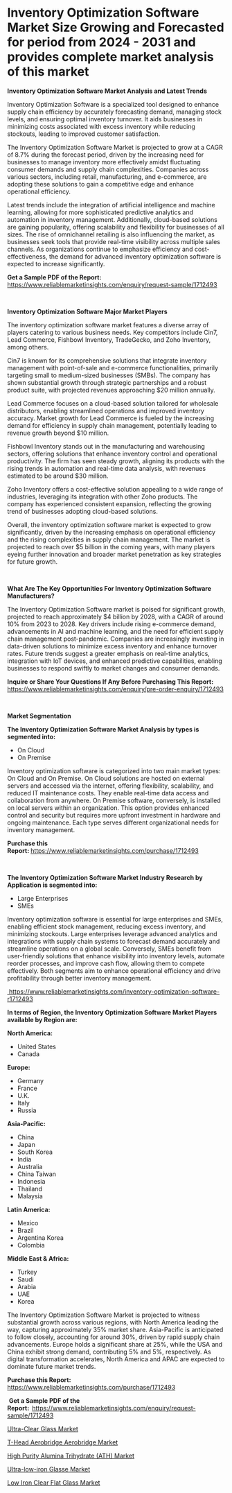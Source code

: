 <p><h1>Inventory Optimization Software Market Size Growing and Forecasted for period from 2024 - 2031 and provides complete market analysis of this market</h1></p><p><strong>Inventory Optimization Software Market Analysis and Latest Trends</strong></p>
<p><p>Inventory Optimization Software is a specialized tool designed to enhance supply chain efficiency by accurately forecasting demand, managing stock levels, and ensuring optimal inventory turnover. It aids businesses in minimizing costs associated with excess inventory while reducing stockouts, leading to improved customer satisfaction.</p><p>The Inventory Optimization Software Market is projected to grow at a CAGR of 8.7% during the forecast period, driven by the increasing need for businesses to manage inventory more effectively amidst fluctuating consumer demands and supply chain complexities. Companies across various sectors, including retail, manufacturing, and e-commerce, are adopting these solutions to gain a competitive edge and enhance operational efficiency.</p><p>Latest trends include the integration of artificial intelligence and machine learning, allowing for more sophisticated predictive analytics and automation in inventory management. Additionally, cloud-based solutions are gaining popularity, offering scalability and flexibility for businesses of all sizes. The rise of omnichannel retailing is also influencing the market, as businesses seek tools that provide real-time visibility across multiple sales channels. As organizations continue to emphasize efficiency and cost-effectiveness, the demand for advanced inventory optimization software is expected to increase significantly.</p></p>
<p><strong>Get a Sample PDF of the Report:&nbsp;</strong> <a href="https://www.reliablemarketinsights.com/enquiry/request-sample/1712493?utm_campaign=1619&utm_medium=2&utm_source=Github&utm_content=ia&utm_term=22102024&utm_id=inventory-optimization-software">https://www.reliablemarketinsights.com/enquiry/request-sample/1712493</a></p>
<p>&nbsp;</p>
<p><strong>Inventory Optimization Software Major Market Players</strong></p>
<p><p>The inventory optimization software market features a diverse array of players catering to various business needs. Key competitors include Cin7, Lead Commerce, Fishbowl Inventory, TradeGecko, and Zoho Inventory, among others. </p><p>Cin7 is known for its comprehensive solutions that integrate inventory management with point-of-sale and e-commerce functionalities, primarily targeting small to medium-sized businesses (SMBs). The company has shown substantial growth through strategic partnerships and a robust product suite, with projected revenues approaching $20 million annually.</p><p>Lead Commerce focuses on a cloud-based solution tailored for wholesale distributors, enabling streamlined operations and improved inventory accuracy. Market growth for Lead Commerce is fueled by the increasing demand for efficiency in supply chain management, potentially leading to revenue growth beyond $10 million.</p><p>Fishbowl Inventory stands out in the manufacturing and warehousing sectors, offering solutions that enhance inventory control and operational productivity. The firm has seen steady growth, aligning its products with the rising trends in automation and real-time data analysis, with revenues estimated to be around $30 million.</p><p>Zoho Inventory offers a cost-effective solution appealing to a wide range of industries, leveraging its integration with other Zoho products. The company has experienced consistent expansion, reflecting the growing trend of businesses adopting cloud-based solutions.</p><p>Overall, the inventory optimization software market is expected to grow significantly, driven by the increasing emphasis on operational efficiency and the rising complexities in supply chain management. The market is projected to reach over $5 billion in the coming years, with many players eyeing further innovation and broader market penetration as key strategies for future growth.</p></p>
<p>&nbsp;</p>
<p><strong>What Are The Key Opportunities For Inventory Optimization Software Manufacturers?</strong></p>
<p><p>The Inventory Optimization Software market is poised for significant growth, projected to reach approximately $4 billion by 2028, with a CAGR of around 10% from 2023 to 2028. Key drivers include rising e-commerce demand, advancements in AI and machine learning, and the need for efficient supply chain management post-pandemic. Companies are increasingly investing in data-driven solutions to minimize excess inventory and enhance turnover rates. Future trends suggest a greater emphasis on real-time analytics, integration with IoT devices, and enhanced predictive capabilities, enabling businesses to respond swiftly to market changes and consumer demands.</p></p>
<p><strong>Inquire or Share Your Questions If Any Before Purchasing This Report:</strong> <a href="https://www.reliablemarketinsights.com/enquiry/pre-order-enquiry/1712493?utm_campaign=1619&utm_medium=2&utm_source=Github&utm_content=ia&utm_term=22102024&utm_id=inventory-optimization-software">https://www.reliablemarketinsights.com/enquiry/pre-order-enquiry/1712493</a></p>
<p>&nbsp;</p>
<p><strong>Market Segmentation</strong></p>
<p><strong>The Inventory Optimization Software Market Analysis by types is segmented into:</strong></p>
<p><ul><li>On Cloud</li><li>On Premise</li></ul></p>
<p><p>Inventory optimization software is categorized into two main market types: On Cloud and On Premise. On Cloud solutions are hosted on external servers and accessed via the internet, offering flexibility, scalability, and reduced IT maintenance costs. They enable real-time data access and collaboration from anywhere. On Premise software, conversely, is installed on local servers within an organization. This option provides enhanced control and security but requires more upfront investment in hardware and ongoing maintenance. Each type serves different organizational needs for inventory management.</p></p>
<p><strong>Purchase this Report:&nbsp;</strong><a href="https://www.reliablemarketinsights.com/purchase/1712493?utm_campaign=1619&utm_medium=2&utm_source=Github&utm_content=ia&utm_term=22102024&utm_id=inventory-optimization-software">https://www.reliablemarketinsights.com/purchase/1712493</a></p>
<p>&nbsp;</p>
<p><strong>The Inventory Optimization Software Market Industry Research by Application is segmented into:</strong></p>
<p><ul><li>Large Enterprises</li><li>SMEs</li></ul></p>
<p><p>Inventory optimization software is essential for large enterprises and SMEs, enabling efficient stock management, reducing excess inventory, and minimizing stockouts. Large enterprises leverage advanced analytics and integrations with supply chain systems to forecast demand accurately and streamline operations on a global scale. Conversely, SMEs benefit from user-friendly solutions that enhance visibility into inventory levels, automate reorder processes, and improve cash flow, allowing them to compete effectively. Both segments aim to enhance operational efficiency and drive profitability through better inventory management.</p></p>
<p><a href="https://www.reliablemarketinsights.com/inventory-optimization-software-r1712493?utm_campaign=1619&utm_medium=2&utm_source=Github&utm_content=ia&utm_term=22102024&utm_id=inventory-optimization-software">&nbsp;https://www.reliablemarketinsights.com/inventory-optimization-software-r1712493</a></p>
<p><strong>In terms of Region, the Inventory Optimization Software Market Players available by Region are:</strong></p>
<p>
    <p> <strong> North America: </strong>
        <ul>
            <li>United States</li>
            <li>Canada</li>
        </ul>
        </p> 
    <p> <strong> Europe: </strong>
        <ul>
            <li>Germany</li>
            <li>France</li>
            <li>U.K.</li>
            <li>Italy</li>
            <li>Russia</li>
        </ul>
        </p> 
    <p> <strong> Asia-Pacific: </strong>
        <ul>
            <li>China</li>
            <li>Japan</li>
            <li>South Korea</li>
            <li>India</li>
            <li>Australia</li>
            <li>China Taiwan</li>
            <li>Indonesia</li>
            <li>Thailand</li>
            <li>Malaysia</li>
        </ul>
        </p> 
    <p> <strong> Latin America: </strong>
        <ul>
            <li>Mexico</li>
            <li>Brazil</li>
            <li>Argentina Korea</li>
            <li>Colombia</li>
        </ul>
        </p> 
    <p> <strong> Middle East & Africa: </strong>
        <ul>
            <li>Turkey</li>
            <li>Saudi</li>
            <li>Arabia</li>
            <li>UAE</li>
            <li>Korea</li>
        </ul>
    </p>
    </p>
<p><p>The Inventory Optimization Software Market is projected to witness substantial growth across various regions, with North America leading the way, capturing approximately 35% market share. Asia-Pacific is anticipated to follow closely, accounting for around 30%, driven by rapid supply chain advancements. Europe holds a significant share at 25%, while the USA and China exhibit strong demand, contributing 5% and 5%, respectively. As digital transformation accelerates, North America and APAC are expected to dominate future market trends.</p></p>
<p><strong>Purchase this Report: </strong><a href="https://www.reliablemarketinsights.com/purchase/1712493?utm_campaign=1619&utm_medium=2&utm_source=Github&utm_content=ia&utm_term=22102024&utm_id=inventory-optimization-software">https://www.reliablemarketinsights.com/purchase/1712493</a></p>
<p>&nbsp;<strong>Get a Sample PDF of the Report:&nbsp;&nbsp;</strong><a href="https://www.reliablemarketinsights.com/enquiry/request-sample/1712493?utm_campaign=1619&utm_medium=2&utm_source=Github&utm_content=ia&utm_term=22102024&utm_id=inventory-optimization-software">https://www.reliablemarketinsights.com/enquiry/request-sample/1712493</a></p>
<p><strong></strong></p>
<p><p><a href="https://www.linkedin.com/pulse/insights-ultra-clear-glass-market-players-size-geographical-regions-hjjue?utm_campaign=1619&utm_medium=2&utm_source=Github&utm_content=ia&utm_term=22102024&utm_id=inventory-optimization-software">Ultra-Clear Glass Market</a></p><p><a href="https://github.com/KamrulHadi87/Market-Research-Report-List-1/blob/main/t-head-aerobridge-aerobridge-market.md?utm_campaign=1619&utm_medium=2&utm_source=Github&utm_content=ia&utm_term=22102024&utm_id=inventory-optimization-software">T-Head Aerobridge Aerobridge Market</a></p><p><a href="https://www.linkedin.com/pulse/emerging-high-purity-alumina-trihydrate-ath-market-opportunities-c01ae?utm_campaign=1619&utm_medium=2&utm_source=Github&utm_content=ia&utm_term=22102024&utm_id=inventory-optimization-software">High Purity Alumina Trihydrate (ATH) Market</a></p><p><a href="https://www.linkedin.com/pulse/ultra-low-iron-glasse-market-analysis-report-global-insights-cooee?utm_campaign=1619&utm_medium=2&utm_source=Github&utm_content=ia&utm_term=22102024&utm_id=inventory-optimization-software">Ultra-low-iron Glasse Market</a></p><p><a href="https://www.linkedin.com/pulse/low-iron-clear-flat-glass-market-consolidation-impact-structure-7bqme?utm_campaign=1619&utm_medium=2&utm_source=Github&utm_content=ia&utm_term=22102024&utm_id=inventory-optimization-software">Low Iron Clear Flat Glass Market</a></p></p>